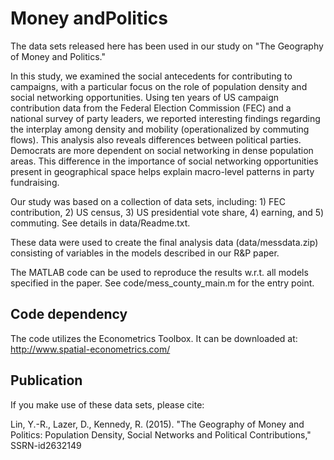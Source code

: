 # Money andPolitics
The data sets released here has been used in our study on "The Geography of Money and Politics." 

In this study, we examined the social antecedents for contributing to campaigns, with a particular focus on the role of population density and social networking opportunities. Using ten years of US campaign contribution data from the Federal Election Commission (FEC) and a national survey of party leaders, we reported interesting findings regarding the interplay among density and mobility (operationalized by commuting flows). This analysis also reveals differences between political parties. Democrats are more dependent on social networking in dense population areas. This difference in the importance of social networking opportunities present in geographical space helps explain macro-level patterns in party fundraising.

Our study was based on a collection of data sets, including: 1) FEC contribution, 2) US census, 3) US presidential vote share, 4) earning, and 5) commuting. See details in data/Readme.txt.

These data were used to create the final analysis data (data/messdata.zip) consisting of variables in the models described in our R&P paper.

The MATLAB code can be used to reproduce the results w.r.t. all models specified in the paper. See code/mess_county_main.m for the entry point.

## Code dependency
The code utilizes the Econometrics Toolbox. It can be downloaded at: http://www.spatial-econometrics.com/

## Publication
If you make use of these data sets, please cite: 

Lin, Y.-R., Lazer, D., Kennedy, R. (2015). "The Geography of Money and Politics: Population Density, Social Networks and Political Contributions," SSRN-id2632149
